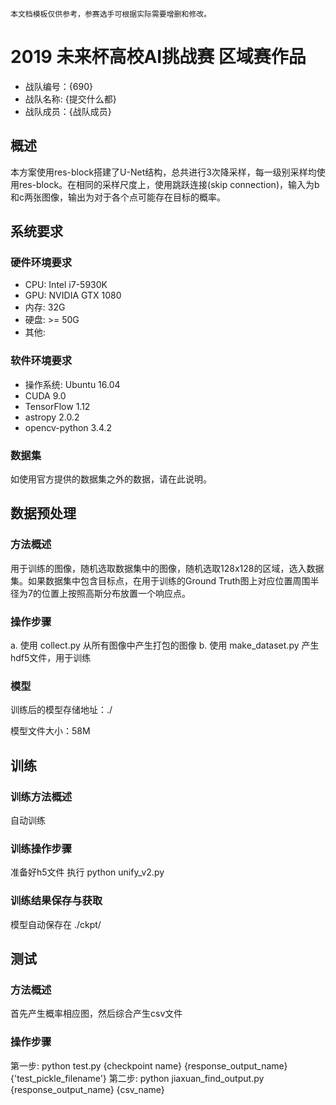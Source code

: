 ```
本文档模板仅供参考，参赛选手可根据实际需要增删和修改。
```

# 2019 未来杯高校AI挑战赛 区域赛作品

* 战队编号：{690}
* 战队名称: {提交什么都}
* 战队成员：{战队成员}

## 概述

本方案使用res-block搭建了U-Net结构，总共进行3次降采样，每一级别采样均使用res-block。在相同的采样尺度上，使用跳跃连接(skip connection)，输入为b和c两张图像，输出为对于各个点可能存在目标的概率。

## 系统要求

### 硬件环境要求

* CPU: Intel i7-5930K
* GPU: NVIDIA GTX 1080
* 内存: 32G
* 硬盘: >= 50G
* 其他: 

### 软件环境要求

* 操作系统: Ubuntu 16.04
* CUDA 9.0
* TensorFlow 1.12
* astropy 2.0.2
* opencv-python 3.4.2

### 数据集

如使用官方提供的数据集之外的数据，请在此说明。

## 数据预处理

### 方法概述

用于训练的图像，随机选取数据集中的图像，随机选取128x128的区域，选入数据集。如果数据集中包含目标点，在用于训练的Ground Truth图上对应位置周围半径为7的位置上按照高斯分布放置一个响应点。

### 操作步骤

a. 使用 collect.py 从所有图像中产生打包的图像
b. 使用 make_dataset.py 产生hdf5文件，用于训练

### 模型

训练后的模型存储地址：./

模型文件大小：58M



## 训练

### 训练方法概述

自动训练

### 训练操作步骤

准备好h5文件
执行 python unify_v2.py

### 训练结果保存与获取

模型自动保存在 ./ckpt/

## 测试

### 方法概述

首先产生概率相应图，然后综合产生csv文件

### 操作步骤

第一步: python test.py {checkpoint name} {response_output_name} {'test_pickle_filename'} 
第二步: python jiaxuan_find_output.py {response_output_name} {csv_name}
